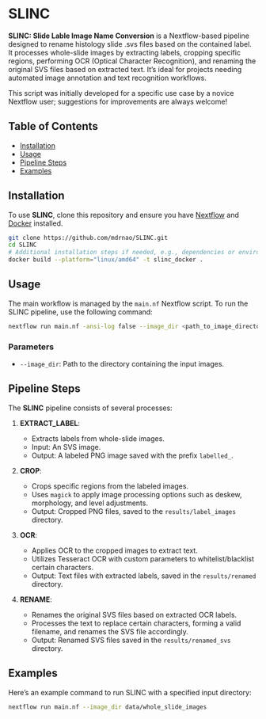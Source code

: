 # SLINC

**SLINC: Slide Lable Image Name Conversion**  is a Nextflow-based pipeline designed to rename histology slide .svs files based on the contained label. It processes whole-slide images by extracting labels, cropping specific regions, performing OCR (Optical Character Recognition), and renaming the original SVS files based on extracted text. It’s ideal for projects needing automated image annotation and text recognition workflows.

This script was initially developed for a specific use case by a novice Nextflow user; suggestions for improvements are always welcome!

## Table of Contents
- [Installation](#installation)
- [Usage](#usage)
- [Pipeline Steps](#pipeline-steps)
- [Examples](#examples)

## Installation

To use **SLINC**, clone this repository and ensure you have [Nextflow](https://www.nextflow.io/) and [Docker](https://www.docker.com) installed.

```bash
git clone https://github.com/mdrnao/SLINC.git
cd SLINC
# Additional installation steps if needed, e.g., dependencies or environment setup
docker build --platform="linux/amd64" -t slinc_docker .
```

## Usage

The main workflow is managed by the `main.nf` Nextflow script. To run the SLINC pipeline, use the following command:

```bash
nextflow run main.nf -ansi-log false --image_dir <path_to_image_directory>
```

### Parameters
- `--image_dir`: Path to the directory containing the input images.

## Pipeline Steps

The **SLINC** pipeline consists of several processes:

1. **EXTRACT_LABEL**: 
   - Extracts labels from whole-slide images.
   - Input: An SVS image.
   - Output: A labeled PNG image saved with the prefix `labelled_`.

2. **CROP**:
   - Crops specific regions from the labeled images.
   - Uses `magick` to apply image processing options such as deskew, morphology, and level adjustments.
   - Output: Cropped PNG files, saved to the `results/label_images` directory.

3. **OCR**:
   - Applies OCR to the cropped images to extract text.
   - Utilizes Tesseract OCR with custom parameters to whitelist/blacklist certain characters.
   - Output: Text files with extracted labels, saved in the `results/renamed` directory.

4. **RENAME**:
   - Renames the original SVS files based on extracted OCR labels.
   - Processes the text to replace certain characters, forming a valid filename, and renames the SVS file accordingly.
   - Output: Renamed SVS files saved in the `results/renamed_svs` directory.

## Examples

Here’s an example command to run SLINC with a specified input directory:

```bash
nextflow run main.nf --image_dir data/whole_slide_images
```

